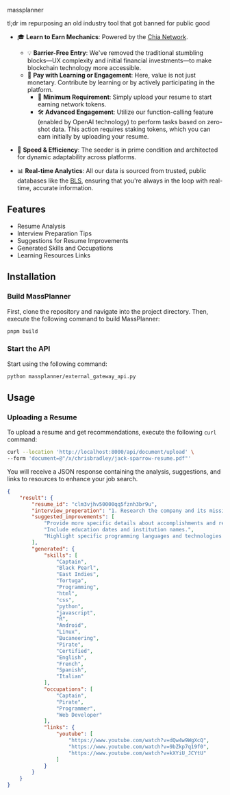 massplanner

tl;dr im repurposing an old industry tool that got banned for public good

- 🎓 **Learn to Earn Mechanics**: Powered by the [Chia Network](https://www.chia.net/).
  - 💡 **Barrier-Free Entry**: We've removed the traditional stumbling blocks—UX complexity and initial financial investments—to make blockchain technology more accessible.
  - 💎 **Pay with Learning or Engagement**: Here, value is not just monetary. Contribute by learning or by actively participating in the platform. 
    - 👤 **Minimum Requirement**: Simply upload your resume to start earning network tokens.
    - 🛠 **Advanced Engagement**: Utilize our function-calling feature (enabled by OpenAI technology) to perform tasks based on zero-shot data. This action requires staking tokens, which you can earn initially by uploading your resume.

- 🚀 **Speed & Efficiency**: The seeder is in prime condition and architected for dynamic adaptability across platforms.
  
- 📊 **Real-time Analytics**: All our data is sourced from trusted, public databases like the [BLS](https://www.bls.gov/), ensuring that you're always in the loop with real-time, accurate information.



## Features

- Resume Analysis
- Interview Preparation Tips
- Suggestions for Resume Improvements
- Generated Skills and Occupations
- Learning Resources Links

## Installation

### Build MassPlanner

First, clone the repository and navigate into the project directory. Then, execute the following command to build MassPlanner:

```bash
pnpm build
```

### Start the API

Start using the following command:

```bash
python massplanner/external_gateway_api.py
```

## Usage

### Uploading a Resume

To upload a resume and get recommendations, execute the following `curl` command:

```bash
curl --location 'http://localhost:8000/api/document/upload' \
--form 'document=@"/x/chrisbradley/jack-sparrow-resume.pdf"'
```

You will receive a JSON response containing the analysis, suggestions, and links to resources to enhance your job search.


```json
{
    "result": {
        "resume_id": "clm3vjhv50000qq5fznh3br9u",
        "interview_preperation": "1. Research the company and its mission.\n2. Review common interview questions.\n3. Prepare your own questions to ask the interviewer.\n4. Practice your answers and skills.\n5. Dress professionally and arrive early.\n6. Relax and be confident during the interview.",
        "suggested_improvements": [
            "Provide more specific details about accomplishments and responsibilities.",
            "Include education dates and institution names.",
            "Highlight specific programming languages and technologies used."
        ],
        "generated": {
            "skills": [
                "Captain",
                "Black Pearl",
                "East Indies",
                "Tortuga",
                "Programming",
                "html",
                "css",
                "python",
                "javascript",
                "R",
                "Android",
                "Linux",
                "Bucaneering",
                "Pirate",
                "Certified",
                "English",
                "French",
                "Spanish",
                "Italian"
            ],
            "occupations": [
                "Captain",
                "Pirate",
                "Programmer",
                "Web Developer"
            ],
            "links": {
                "youtube": [
                    "https://www.youtube.com/watch?v=dQw4w9WgXcQ",
                    "https://www.youtube.com/watch?v=9bZkp7q19f0",
                    "https://www.youtube.com/watch?v=kXYiU_JCYtU"
                ]
            }
        }
    }
}
```
